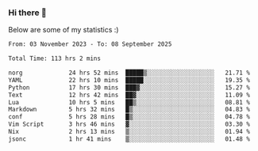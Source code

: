 ### Hi there 👋
Below are some of my statistics :)

<!--START_SECTION:waka-->

```txt
From: 03 November 2023 - To: 08 September 2025

Total Time: 113 hrs 2 mins

norg             24 hrs 52 mins  █████▒░░░░░░░░░░░░░░░░░░░   21.71 %
YAML             22 hrs 10 mins  █████░░░░░░░░░░░░░░░░░░░░   19.35 %
Python           17 hrs 30 mins  ███▓░░░░░░░░░░░░░░░░░░░░░   15.27 %
Text             12 hrs 42 mins  ██▓░░░░░░░░░░░░░░░░░░░░░░   11.09 %
Lua              10 hrs 5 mins   ██▒░░░░░░░░░░░░░░░░░░░░░░   08.81 %
Markdown         5 hrs 32 mins   █▒░░░░░░░░░░░░░░░░░░░░░░░   04.83 %
conf             5 hrs 28 mins   █▒░░░░░░░░░░░░░░░░░░░░░░░   04.78 %
Vim Script       3 hrs 46 mins   ▓░░░░░░░░░░░░░░░░░░░░░░░░   03.30 %
Nix              2 hrs 13 mins   ▒░░░░░░░░░░░░░░░░░░░░░░░░   01.94 %
jsonc            1 hr 41 mins    ▒░░░░░░░░░░░░░░░░░░░░░░░░   01.48 %
```

<!--END_SECTION:waka-->

<!--
**KlapenHz/KlapenHz** is a ✨ _special_ ✨ repository because its `README.md` (this file) appears on your GitHub profile.

Here are some ideas to get you started:

- 🔭 I’m currently working on ...
- 🌱 I’m currently learning ...
- 👯 I’m looking to collaborate on ...
- 🤔 I’m looking for help with ...
- 💬 Ask me about ...
- 📫 How to reach me: ...
- 😄 Pronouns: ...
- ⚡ Fun fact: ...
-->
